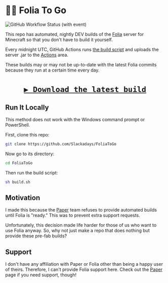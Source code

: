# 🥡🤖 Folia To Go
![GitHub Workflow Status (with event)](https://img.shields.io/github/actions/workflow/status/slackadays/foliatogo/folia.yml?style=for-the-badge&logo=githubactions&label=BUILDS&labelColor=rgb(55%2C%2055%2C%2055))
 
This repo has automated, nightly DEV builds of the [Folia](https://github.com/PaperMC/Folia) server for Minecraft so that you don't have to build it yourself. 

Every midnight UTC, GitHub Actions runs [the build script](https://github.com/Slackadays/FoliaToGo/blob/main/build.sh) and uploads the server .jar to the [Actions](https://github.com/Slackadays/FoliaToGo/actions) area.

These builds may or may not be up-to-date with the latest Folia commits because they run at a certain time every day.

<h1>
<p align="center">
<a href="https://nightly.link/comcad/FoliaToGoDEV/actions/runs/13874112344"><code>▶️ Download the latest build</code></a>
</p>
</h1>

## Run It Locally

This method does not work with the Windows command prompt or PowerShell.

First, clone this repo:
```sh
git clone https://github.com/Slackadays/FoliaToGo
```

Now go to its directory:
```sh
cd FoliaToGo
```

Then run the build script:
```sh
sh build.sh
```

## Motivation

I made this because the [Paper](https://github.com/PaperMC/Paper) team refuses to provide automated builds until Folia is "ready." This was to prevent extra support requests. 

Unfortunately, this decision made life harder for those of us who want to use Folia anyway. So, why not just make a repo that does nothing but provide these pre-fab builds?

## Support

I don't have any affiliation with Paper or Folia other than being a happy user of theirs. Therefore, I can't provide Folia support here. Check out the [Paper](https://github.com/PaperMC/Paper) page if you need support, though!
